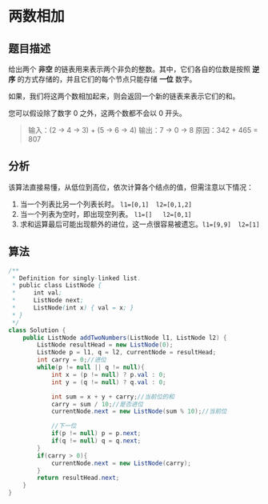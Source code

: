 # 两数相加

## 题目描述

给出两个 **非空** 的链表用来表示两个非负的整数。其中，它们各自的位数是按照 **逆序** 的方式存储的，并且它们的每个节点只能存储 **一位** 数字。

如果，我们将这两个数相加起来，则会返回一个新的链表来表示它们的和。

您可以假设除了数字 0 之外，这两个数都不会以 0 开头。

> 输入：(2 -> 4 -> 3) + (5 -> 6 -> 4)
> 输出：7 -> 0 -> 8
> 原因：342 + 465 = 807

## 分析

该算法直接易懂，从低位到高位，依次计算各个结点的值，但需注意以下情况：
1. 当一个列表比另一个列表长时。 `l1=[0,1]  l2=[0,1,2]`
2. 当一个列表为空时，即出现空列表。 `l1=[]   l2=[0,1]`
3. 求和运算最后可能出现额外的进位，这一点很容易被遗忘。`l1=[9,9]  l2=[1]`

## 算法

```java
/**
 * Definition for singly-linked list.
 * public class ListNode {
 *     int val;
 *     ListNode next;
 *     ListNode(int x) { val = x; }
 * }
 */
class Solution {
    public ListNode addTwoNumbers(ListNode l1, ListNode l2) {
        ListNode resultHead = new ListNode(0);
        ListNode p = l1, q = l2, currentNode = resultHead;
        int carry = 0;//进位
        while(p != null || q != null){
            int x = (p != null) ? p.val : 0;
            int y = (q != null) ? q.val : 0;

            int sum = x + y + carry;//当前位的和
            carry = sum / 10;//是否进位
            currentNode.next = new ListNode(sum % 10);//当前位

            //下一位
            if(p != null) p = p.next;
            if(q != null) q = q.next;
        }
        if(carry > 0){
            currentNode.next = new ListNode(carry);
        }
        return resultHead.next;
    }
}

```
